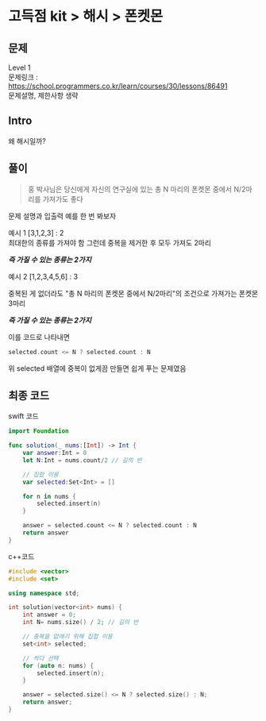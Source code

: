 # 고득점 kit > 해시 > 폰켓몬

## 문제

Level 1
<br/>
문제링크 : https://school.programmers.co.kr/learn/courses/30/lessons/86491
<br/>
문제설명, 제한사항 생략
<br/>

## Intro

왜 해시일까?
<br/>

## 풀이

> 홍 박사님은 당신에게 자신의 연구실에 있는 총 N 마리의 폰켓몬 중에서 N/2마리를 가져가도 좋다
> <br/>

문제 설명과 입출력 예를 한 번 봐보자
<br/>

예시 1 [3,1,2,3] : 2
<br/>
최대한의 종류를 가져야 함 그런데 중복을 제거한 후 모두 가져도 2마리
<br/>

**_즉 가질 수 있는 종류는 2가지_**
<br/>

예시 2 [1,2,3,4,5,6] : 3
<br/>

중복된 게 없더라도 "총 N 마리의 폰켓몬 중에서 N/2마리"의 조건으로 가져가는 폰켓몬 3마리
<br/>

**_즉 가질 수 있는 종류는 2가지_**
<br/>

이를 코드로 나타내면

```swift
selected.count <= N ? selected.count : N
```

위 selected 배열에 중복이 없게끔 만들면 쉽게 푸는 문제였음
<br/>

## 최종 코드

swift 코드

```swift
import Foundation

func solution(_ nums:[Int]) -> Int {
    var answer:Int = 0
    let N:Int = nums.count/2 // 길의 반

    // 집합 이용
    var selected:Set<Int> = []

    for n in nums {
        selected.insert(n)
    }

    answer = selected.count <= N ? selected.count : N
    return answer
}
```

c++코드

```cpp
#include <vector>
#include <set>

using namespace std;

int solution(vector<int> nums) {
    int answer = 0;
    int N= nums.size() / 2; // 길의 반

    // 중복을 없애기 위해 집합 이용
    set<int> selected;

    // 싹다 선택
    for (auto n: nums) {
        selected.insert(n);
    }

    answer = selected.size() <= N ? selected.size() : N;
    return answer;
}
```
